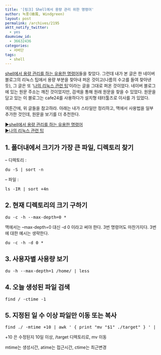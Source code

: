 ```yaml
---
title: '[링크] Shell에서 용량 관리 위한 명령어'
author: 녹풍(綠風, Windgreen)
layout: post
permalink: /archives/2195
aktt_notify_twitter:
  - yes
daumview_id:
  - 36632436
categories:
  - 서버단
tags:
  - shell
---
```

[shell에서 용량 관리를 하는 유용한 명령어][1]들을 찾았다. 그런데 내가 본 글은 한 네이버 블로그의 리눅스 팁에서 용량 부분을 찾아내 퍼온 것이고(나름의 수고를 들여 찾아낸 듯), 그 글은 또 &#8216;<a title="나의 리눅스 관련 팁" href="http://imtl.skku.ac.kr/index.php?document_srl=14324&vid=hjlim99" rel="bookmark">나의 리눅스 관련 팁</a>&#8216;이라는 글을 그대로 퍼온 것이었다. 네이버 블로그에 있는 원문 주소는 깨진 것이었지만, 검색을 통해 원래 원문을 찾을 수 있었다. 원문을 담고 있는 이 블로그는 cafe24를 사용하다가 설치형 테터툴즈로 이사를 가 있었다.

여튼간에, 위 글들을 참고하라. 아래는 내가 스타일만 정리하고, 맥에서 사용법을 일부 추가한 것인데, 원문을 보기를 더 추천한다.

[▶shell에서 용량 관리를 하는 유용한 명령어][1]  
[▶나의 리눅스 관련 팁][2]

## 1. 폴더내에서 크기가 가장 큰 파일, 디렉토리 찾기

&#8211; 디렉토리 :

<pre>du -S | sort -n</pre>

&#8211; 파일 :

<pre>ls -IR | sort +4n</pre>

## 2. 현재 디렉토리의 크기 구하기

<pre>du -c -h --max-depth=0 *</pre>

맥에서는 &#8211;max-depth=0 대신 -d 0 이라고 써야 한다. 3번 명령어도 마찬가지다. 3번에 대한 예시는 생략한다.

<pre>du -c -h -d 0 *</pre>

## 3. 사용자별 사용량 보기

<pre>du -h --max-depth=1 /home/ | less</pre>

## 4. 오늘 생성된 파일 검색

<pre>find / -ctime -1</pre>

## 5. 지정된 일 수 이상 파일만 이동 또는 복사

<pre>find ./ -mtime +10 | awk &#039; { print "mv "$1" ./target" } &#039; | sh</pre>

+10 은 수정된지 10일 이상, /target 디렉토리로, mv 이동

mtime는 생성시간, atime는 접근시간, ctime는 최근변경

 [1]: http://downrg.com/84
 [2]: http://imtl.skku.ac.kr/index.php?document_srl=14324&vid=hjlim99